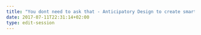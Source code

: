 ```yaml
---
title: "You dont need to ask that - Anticipatory Design to create smart, delightful user experiences "
date: 2017-07-11T22:31:14+02:00
type: edit-session
---
```


